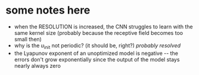 # some notes here

- when the RESOLUTION is increased, the CNN struggles to learn with the same kernel size (probably because the receptive field becomes too small then)
- why is the $u_{\text{init}}$ not periodic? (it should be, right?) *probably resolved*
- the Lyapunov exponent of an unoptimized model is negative -- the errors don't grow exponentially since the output of the model stays nearly always zero